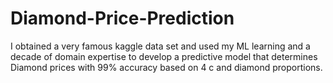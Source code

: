 # Diamond-Price-Prediction
I obtained a very famous kaggle data set and used my ML learning and a decade of domain expertise to develop a predictive model that determines Diamond prices with 99% accuracy based on 4 c and diamond proportions.
